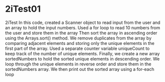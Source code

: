 # 2iTest01
2iTest
In this code, created a Scanner object to read input from the user and an array to hold the input numbers.  Used a for loop to read 10 numbers from the user and store them in the array
Then sort the array in ascending order using the Arrays.sort() method. We remove duplicates from the array by comparing adjacent elements and storing only the unique elements in the first part of the array. Used a separate counter variable uniqueCount to keep track of the number of unique elements.
Finally, we create a new array sortedNumbers to hold the sorted unique elements in descending order. We loop through the unique elements in reverse order and store them in the sortedNumbers array. We then print out the sorted array using a for-each loop
